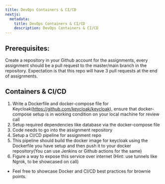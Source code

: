 ```yaml
---
title: DevOps Containers & CI/CD
nextjs:
  metadata:
    title: DevOps Containers & CI/CD
    description: DevOps Containers & CI/CD
---
```

  
## Prerequisites:
Create a repository in your Github account for the assignments, every assignment should be a pull request to the master/main branch in the repository. Expectation is that this repo will have 3 pull requests at the end of assignments.

## Containers & CI/CD
1. Write a Dockerfile and docker-compose file for Keycloak(https://github.com/keycloak/keycloak), ensure that docker-compose     setup is in working condition on your local machine for review call
2. Setup required dependencies like database via the docker-compose file
3. Code needs to go into the assignment repository
4. Setup a CI/CD pipeline for assignment repo
6. This pipeline should build the docker image for keycloak using the Dockerfile you have setup and then push it to your docker repository(You can use Jenkins or Github actions for the same)
7. Figure a way to expose this service over internet (Hint: use tunnels like Ngrok, to be showcased on call)
- Feel free to showcase Docker and CI/CD best practices for brownie points.
